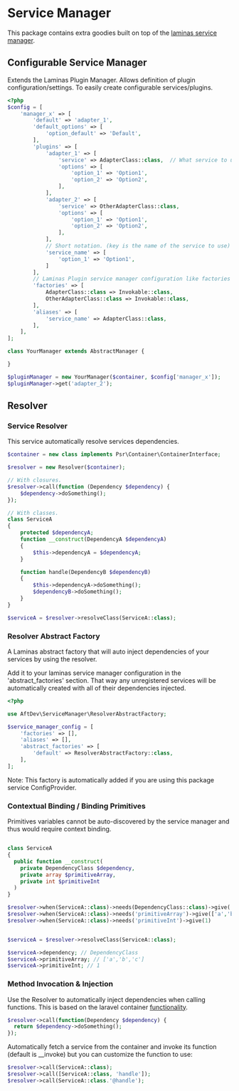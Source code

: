 # Service Manager

This package contains extra goodies built on top of the [laminas service
manager](https://docs.laminas.dev/laminas-servicemanager/).

## Configurable Service Manager

Extends the Laminas Plugin Manager.
Allows definition of plugin configuration/settings.
To easily create configurable services/plugins.

```php
<?php
$config = [
    'manager_x' => [
        'default' => 'adapter_1',
        'default_options' => [
            'option_default' => 'Default',
        ],
        'plugins' => [
            'adapter_1' => [
                'service' => AdapterClass::class,  // What service to use,
                'options' => [
                    'option_1' => 'Option1',
                    'option_2' => 'Option2',
                ],
            ],
            'adapter_2' => [
                'service' => OtherAdapterClass::class,
                'options' => [
                    'option_1' => 'Option1',
                    'option_2' => 'Option2',
                ],
            ],
            // Short notation. (key is the name of the service to use)
            'service_name' => [
                'option_1' => 'Option1',
            ]
        ],
        // Laminas Plugin service manager configuration like factories or aliases.
        'factories' => [
            AdapterClass::class => Invokable::class,
            OtherAdapterClass::class => Invokable::class,
        ],
        'aliases' => [
            'service_name' => AdapterClass::class,
        ],
    ],
];
```

```php
class YourManager extends AbstractManager {

}

$pluginManager = new YourManager($container, $config['manager_x']);
$pluginManager->get('adapter_2');
```

## Resolver

### Service Resolver

This service automatically resolve services dependencies.

```php
$container = new class implements Psr\Container\ContainerInterface;

$resolver = new Resolver($container);

// With closures.
$resolver->call(function (Dependency $dependency) {
    $dependency->doSomething();
});

// With classes.
class ServiceA
{
    protected $dependencyA;
    function __construct(DependencyA $dependencyA)
    {
        $this->dependencyA = $dependencyA;
    }

    function handle(DependencyB $dependencyB)
    {
        $this->dependencyA->doSomething();
        $dependencyB->doSomething();
    }
}

$serviceA = $resolver->resolveClass(ServiceA::class);
```

### Resolver Abstract Factory

A Laminas abstract factory that will auto inject dependencies of your services by 
using the resolver.

Add it to your laminas service manager configuration in the 'abstract_factories'
section. That way any unregistered services will be automatically created with 
all of their dependencies injected.

```php
<?php

use AftDev\ServiceManager\ResolverAbstractFactory;

$service_manager_config = [
    'factories' => [],
    'aliases' => [],
    'abstract_factories' => [
        'default' => ResolverAbstractFactory::class,
    ],
];
```

Note: This factory is automatically added if you are using this package
service ConfigProvider.

### Contextual Binding / Binding Primitives

Primitives variables cannot be auto-discovered by the service manager and thus would 
require context binding.

```php

class ServiceA 
{
  public function __construct(
    private DependencyClass $dependency,
    private array $primitiveArray,
    private int $primitiveInt
  )
}

$resolver->when(ServiceA::class)->needs(DependencyClass::class)->give( new DependencyClass())
$resolver->when(ServiceA::class)->needs('primitiveArray')->give(['a','b','c'])
$resolver->when(ServiceA::class)->needs('primitiveInt')->give(1)


$serviceA = $resolver->resolveClass(ServiceA::class);

$serviceA->dependency; // DependencyClass
$serviceA->primitiveArray; // ['a','b','c']
$serviceA->primitiveInt; // 1
```

### Method Invocation & Injection

Use the Resolver to automatically inject dependencies when calling functions.
This is based on the laravel container [functionality](https://laravel.com/docs/9.x/container#method-invocation-and-injection).


```php
$resolver->call(function(Dependency $dependency) {
  return $dependency->doSomething();
});
```
Automatically fetch a service from the container and invoke its function
(default is __invoke) but you can customize the function to use:

```php
$resolver->call(ServiceA::class);
$resolver->call([ServiceA::class, 'handle']);
$resolver->call(ServiceA::class.'@handle');
```
